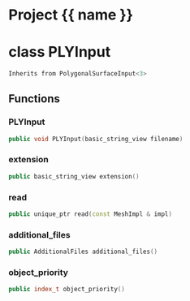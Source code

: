 <script setup>
import {useRoute} from 'vitepress'
const {path} = useRoute()
const tokens = path.split('/')
const words = tokens[2].split('-');
for (let i = 0; i < words.length; i++) {
    words[i] = words[i].charAt(0).toUpperCase() + words[i].slice(1);
    words[i] = words[i].replace('geode', 'Geode')
}
const name = words.join('-');
</script>
# Project {{ name }}

# class PLYInput


```cpp
Inherits from PolygonalSurfaceInput<3>
```



## Functions

### PLYInput

```cpp
public void PLYInput(basic_string_view filename)
```


### extension

```cpp
public basic_string_view extension()
```


### read

```cpp
public unique_ptr read(const MeshImpl & impl)
```


### additional_files

```cpp
public AdditionalFiles additional_files()
```


### object_priority

```cpp
public index_t object_priority()
```




